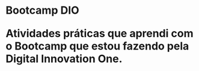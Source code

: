 <h1 class="center">Bootcamp DIO</p>
Atividades práticas que aprendi com o Bootcamp que estou fazendo pela Digital Innovation One.
